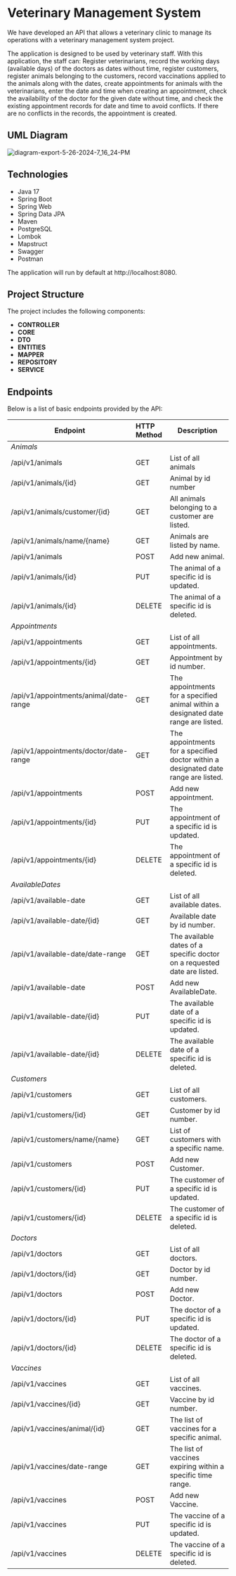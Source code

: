 # Veterinary Management System
We have developed an API that allows a veterinary clinic to manage its operations with a veterinary management system project.

The application is designed to be used by veterinary staff. With this application, the staff can:
Register veterinarians, record the working days (available days) of the doctors as dates without time, register customers, register animals belonging to the customers, record vaccinations applied to the animals along with the dates, create appointments for animals with the veterinarians, enter the date and time when creating an appointment, check the availability of the doctor for the given date without time, and check the existing appointment records for date and time to avoid conflicts. If there are no conflicts in the records, the appointment is created.

 ## UML Diagram
![diagram-export-5-26-2024-7_16_24-PM](https://github.com/Nezolas/patikadev-veterinary-management-system/assets/25018831/798b5bd6-4274-4a9a-9788-d169b4c808ed)

## Technologies
- Java 17
- Spring Boot
- Spring Web
- Spring Data JPA
- Maven
- PostgreSQL
- Lombok
- Mapstruct
- Swagger
- Postman

The application will run by default at http://localhost:8080.

## Project Structure

The project includes the following components:

- **CONTROLLER**
- **CORE**
- **DTO**
- **ENTITIES**
- **MAPPER**
- **REPOSITORY**
- **SERVICE**

## Endpoints
Below is a list of basic endpoints provided by the API:

| Endpoint                                      | HTTP Method | Description                                                                         |
|-----------------------------------------------|:------------|-------------------------------------------------------------------------------------|
|  *Animals*                                    |             |                                                                                     |
| /api/v1/animals                               | GET         | List of all animals                                                                 |
| /api/v1/animals/{id}                          | GET         | Animal by id number                                                                 |
| /api/v1/animals/customer/{id}                 | GET         | All animals belonging to a customer are listed.                                     |    
| /api/v1/animals/name/{name}                   | GET         | Animals are listed by name.                                                         |
| /api/v1/animals                               | POST        | Add new animal.                                                                     |
| /api/v1/animals/{id}                          | PUT         | The animal of a specific id is updated.                                             | 
| /api/v1/animals/{id}                          | DELETE      | The animal of a specific id is deleted.                                             |
|*Appointments*                                 |             |                                                                                     |
| /api/v1/appointments                          | GET         | List of all appointments.                                                           |
| /api/v1/appointments/{id}                     | GET         | Appointment by id number.                                                           |
| /api/v1/appointments/animal/date-range        | GET         | The appointments for a specified animal within a designated date range are listed.  |
| /api/v1/appointments/doctor/date-range        | GET         | The appointments for a specified doctor within a designated date range are listed.  |
| /api/v1/appointments                          | POST        | Add new appointment.                                                                |
| /api/v1/appointments/{id}                     | PUT         | The appointment of a specific id is updated.                                        |
| /api/v1/appointments/{id}                     | DELETE      | The appointment of a specific id is deleted.                                        |
|*AvailableDates*                               |             |                                                                                     |
| /api/v1/available-date                        | GET         | List of all available dates.                                                        |
| /api/v1/available-date/{id}                   | GET         | Available date by id number.                                                        |
| /api/v1/available-date/date-range             | GET         | The available dates of a specific doctor on a requested date are listed.            |
| /api/v1/available-date                        | POST        | Add new AvailableDate.                                                              |
| /api/v1/available-date/{id}                   | PUT         | The available date of a specific id is updated.                                     |
| /api/v1/available-date/{id}                   | DELETE      | The available date of a specific id is deleted.                                     |
|*Customers*                                    |             |                                                                                     |
| /api/v1/customers                             | GET         | List of all customers.                                                              |
| /api/v1/customers/{id}                        | GET         | Customer by id number.                                                              |
| /api/v1/customers/name/{name}                 | GET         | List of customers with a specific name.                                             |
| /api/v1/customers                             | POST        | Add new Customer.                                                                   |
| /api/v1/customers/{id}                        | PUT         | The customer of a specific id is updated.                                           |
| /api/v1/customers/{id}                        | DELETE      | The customer of a specific id is deleted.                                           |
|*Doctors*                                      |             |                                                                                     |
| /api/v1/doctors                               | GET         | List of all doctors.                                                                |
| /api/v1/doctors/{id}                          | GET         | Doctor by id number.                                                                |   
| /api/v1/doctors                               | POST        | Add new Doctor.                                                                     |
| /api/v1/doctors/{id}                          | PUT         | The doctor of a specific id is updated.                                             |
| /api/v1/doctors/{id}                          | DELETE      | The doctor of a specific id is deleted.                                             |
|*Vaccines*                                     |             |                                                                                     |
| /api/v1/vaccines                              | GET         | List of all vaccines.                                                               |
| /api/v1/vaccines/{id}                         | GET         | Vaccine by id number.                                                               |
| /api/v1/vaccines/animal/{id}                  | GET         | The list of vaccines for a specific animal.                                         |
| /api/v1/vaccines/date-range                   | GET         | The list of vaccines expiring within a specific time range.                         |
| /api/v1/vaccines                              | POST        | Add new Vaccine.                                                                    |
| /api/v1/vaccines                              | PUT         | The vaccine of a specific id is updated.                                            |
| /api/v1/vaccines                              | DELETE      | The vaccine of a specific id is deleted.                                            |
